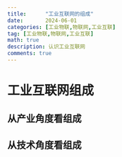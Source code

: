 ```yaml
---
title:      "工业互联网的组成"
date:       2024-06-01
categories: [工业物联,物联网,工业互联]
tag: [工业物联,物联网,工业互联]
math: true
description: 认识工业互联网
comments: true
---
```


# 工业互联网组成
## 从产业角度看组成
## 从技术角度看组成
